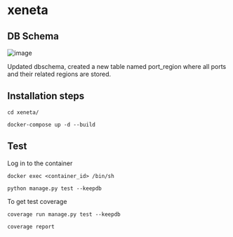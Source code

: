 # xeneta

## DB Schema
![image](https://user-images.githubusercontent.com/26124346/145563288-cdf61869-2350-43be-ace3-97dc9638568e.png)

 Updated dbschema, created a new table named port_region where all ports and their related regions are stored.

## Installation steps
`cd xeneta/`

`docker-compose up -d --build`

## Test
Log in to the container

`docker exec <container_id> /bin/sh`

`python manage.py test --keepdb`

To get test coverage

`coverage run manage.py test --keepdb`

`coverage report`
